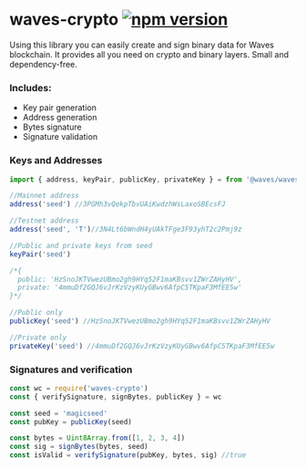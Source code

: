 # waves-crypto  [![npm version](https://badge.fury.io/js/%40waves%2Fwaves-crypto.svg)](https://www.npmjs.com/package/@waves/waves-crypto)

Using this library you can easily create and sign binary data for Waves blockchain.
It provides all you need on crypto and binary layers.
Small and dependency-free.

### Includes:
- Key pair generation
- Address generation
- Bytes signature
- Signature validation

### Keys and Addresses

```ts
import { address, keyPair, publicKey, privateKey } = from '@waves/waves-crypto'

//Mainnet address
address('seed') //3PGMh3vQekpTbvUAiKwdzhWsLaxoSBEcsFJ

//Testnet address
address('seed', 'T')//3N4Lt6bWndH4yUAkTFge3F93yhT2c2Pmj9z

//Public and private keys from seed
keyPair('seed')

/*{
  public: 'HzSnoJKTVwezUBmo2gh9HYq52F1maKBsvv1ZWrZAHyHV',
  private: '4mmuDf2GQJ6vJrKzVzyKUyGBwv6AfpC5TKpaF3MfEE5w'
}*/

//Public only
publicKey('seed') //HzSnoJKTVwezUBmo2gh9HYq52F1maKBsvv1ZWrZAHyHV

//Private only
privateKey('seed') //4mmuDf2GQJ6vJrKzVzyKUyGBwv6AfpC5TKpaF3MfEE5w

```

### Signatures and verification

```js
const wc = require('waves-crypto')
const { verifySignature, signBytes, publicKey } = wc

const seed = 'magicseed'
const pubKey = publicKey(seed)

const bytes = Uint8Array.from([1, 2, 3, 4])
const sig = signBytes(bytes, seed)
const isValid = verifySignature(pubKey, bytes, sig) //true

```

